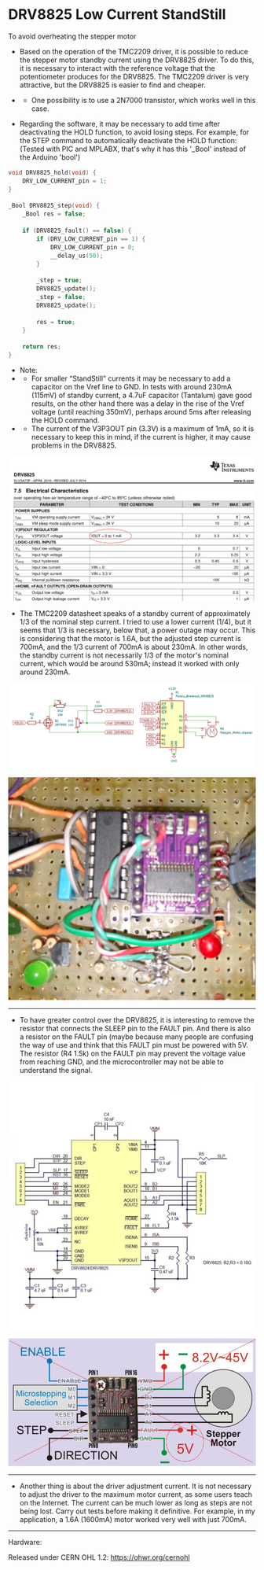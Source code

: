 # DRV8825 Low Current StandStill
To avoid overheating the stepper motor

- Based on the operation of the TMC2209 driver, it is possible to reduce the stepper motor standby current using the DRV8825 driver. To do this, it is necessary to interact with the reference voltage that the potentiometer produces for the DRV8825. The TMC2209 driver is very attractive, but the DRV8825 is easier to find and cheaper.

- - One possibility is to use a 2N7000 transistor, which works well in this case.

- Regarding the software, it may be necessary to add time after deactivating the HOLD function, to avoid losing steps. For example, for the STEP command to automatically deactivate the HOLD function:
(Tested with PIC and MPLABX, that's why it has this '_Bool' instead of the Arduino 'bool')

```C++
void DRV8825_hold(void) {
    DRV_LOW_CURRENT_pin = 1;
}

_Bool DRV8825_step(void) {
    _Bool res = false;

    if (DRV8825_fault() == false) {
        if (DRV_LOW_CURRENT_pin == 1) {
            DRV_LOW_CURRENT_pin = 0;
            __delay_us(50);
        }

        _step = true;
        DRV8825_update();
        _step = false;
        DRV8825_update();

        res = true;
    }

    return res;
}
```

- Note:
- - For smaller “StandStill” currents it may be necessary to add a capacitor on the Vref line to GND. In tests with around 230mA (115mV) of standby current, a 4.7uF capacitor (Tantalum) gave good results, on the other hand there was a delay in the rise of the Vref voltage (until reaching 350mV), perhaps around 5ms after releasing the HOLD command.
- - The current of the V3P3OUT pin (3.3V) is a maximum of 1mA, so it is necessary to keep this in mind, if the current is higher, it may cause problems in the DRV8825.

![img](https://raw.githubusercontent.com/rtek1000/DRV8825_LOW_CURRENT_STANDSTILL/main/V3P3OUT_1mA.png)

- The TMC2209 datasheet speaks of a standby current of approximately 1/3 of the nominal step current. I tried to use a lower current (1/4), but it seems that 1/3 is necessary, below that, a power outage may occur. This is considering that the motor is 1.6A, but the adjusted step current is 700mA, and the 1/3 current of 700mA is about 230mA. In other words, the standby current is not necessarily 1/3 of the motor's nominal current, which would be around 530mA; instead it worked with only around 230mA.

![img](https://raw.githubusercontent.com/rtek1000/DRV8825_LOW_CURRENT_STANDSTILL/main/DRV8825_1.png)


![img](https://raw.githubusercontent.com/rtek1000/DRV8825_LOW_CURRENT_STANDSTILL/main/DRV8825.png)

-----

- To have greater control over the DRV8825, it is interesting to remove the resistor that connects the SLEEP pin to the FAULT pin. And there is also a resistor on the FAULT pin (maybe because many people are confusing the way of use and think that this FAULT pin must be powered with 5V. The resistor (R4 1.5k) on the FAULT pin may prevent the voltage value from reaching GND, and the microcontroller may not be able to understand the signal.

![img](https://raw.githubusercontent.com/rtek1000/DRV8825_LOW_CURRENT_STANDSTILL/main/DRV8825_board_schematic.jpg)

![img](https://raw.githubusercontent.com/rtek1000/DRV8825_LOW_CURRENT_STANDSTILL/main/DOH.jpg)


------

- Another thing is about the driver adjustment current. It is not necessary to adjust the driver to the maximum motor current, as some users teach on the Internet. The current can be much lower as long as steps are not being lost. Carry out tests before making it definitive. For example, in my application, a 1.6A (1600mA) motor worked very well with just 700mA.

------

Hardware:

Released under CERN OHL 1.2: https://ohwr.org/cernohl
